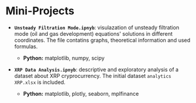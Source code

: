 # Mini-Projects

- **`Unsteady Filtration Mode.ipnyb`**: visulazation of unsteady filtration mode (oil and gas development) equations' solutions in different coordinates.
The file contatins graphs, theoretical information and used formulas.
     - **Python:** matplotlib, numpy, scipy
 
- **`XRP Data Analysis.ipnyb`**: descriptive and exploratory analysis of a dataset about XRP cryprocurrency. The initial dataset `analytics XRP.xlsx` is included.
     - **Python:** matplotlib, plotly, seaborn, mplfinance
